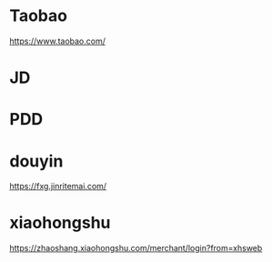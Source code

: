 













# Taobao

https://www.taobao.com/








# JD





# PDD











# douyin

https://fxg.jinritemai.com/








# xiaohongshu

https://zhaoshang.xiaohongshu.com/merchant/login?from=xhsweb